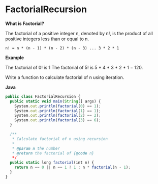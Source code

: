 # FactorialRecursion

**What is Factorial?**

The factorial of a positive integer n, denoted by n!, is the product of all positive integers less than or equal to n.

`n! = n * (n - 1) * (n - 2) * (n - 3) ... 3 * 2 * 1`

**Example**

The factorial of 0! is 1 The factorial of 5! is 5 * 4 * 3 * 2 * 1 = 120.

Write a function to calculate factorial of n using iteration.

**Java**

```js
public class FactorialRecursion {
  public static void main(String[] args) {
    System.out.println(factorial(0) == 1);
    System.out.println(factorial(1) == 1);
    System.out.println(factorial(2) == 2);
    System.out.println(factorial(3) == 6);
  }

  /**
   * Calculate factorial of n using recursion
   *
   * @param n the number
   * @return the factorial of {@code n}
   */
  public static long factorial(int n) {
    return n == 0 || n == 1 ? 1 : n * factorial(n - 1);
  }
}
```
